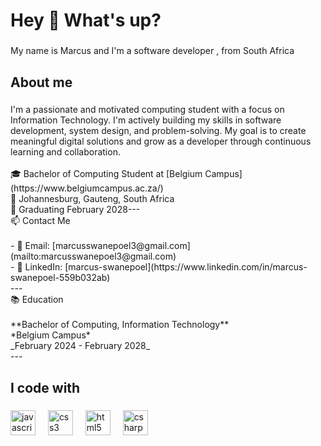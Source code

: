 <h1 align="left">Hey 👋 What's up?</h1>

###

<p align="left">My name is Marcus and I'm a software developer , from South Africa</p>

###

<h2 align="left">About me</h2>

###

<p align="left">I'm a passionate and motivated computing student with a focus on Information Technology. I'm actively building my skills in software development, system design, and problem-solving. My goal is to create meaningful digital solutions and grow as a developer through continuous learning and collaboration.<br><br>🎓 Bachelor of Computing Student at [Belgium Campus](https://www.belgiumcampus.ac.za/) <br>📍 Johannesburg, Gauteng, South Africa  <br>📅 Graduating February 2028---<br>📫 Contact Me<br><br>- 📧 Email: [marcusswanepoel3@gmail.com](mailto:marcusswanepoel3@gmail.com)  <br>- 🔗 LinkedIn: [marcus-swanepoel](https://www.linkedin.com/in/marcus-swanepoel-559b032ab) <br>---<br>📚 Education<br><br>**Bachelor of Computing, Information Technology**  <br>*Belgium Campus*  <br>_February 2024 - February 2028_<br>---</p>

###

<h2 align="left">I code with</h2>

###

<div align="left">
  <img src="https://cdn.jsdelivr.net/gh/devicons/devicon/icons/javascript/javascript-original.svg" height="40" alt="javascript logo"  />
  <img width="12" />
  <img src="https://cdn.jsdelivr.net/gh/devicons/devicon/icons/css3/css3-original.svg" height="40" alt="css3 logo"  />
  <img width="12" />
  <img src="https://cdn.jsdelivr.net/gh/devicons/devicon/icons/html5/html5-original.svg" height="40" alt="html5 logo"  />
  <img width="12" />
  <img src="https://cdn.jsdelivr.net/gh/devicons/devicon/icons/csharp/csharp-original.svg" height="40" alt="csharp logo"  />
</div>



